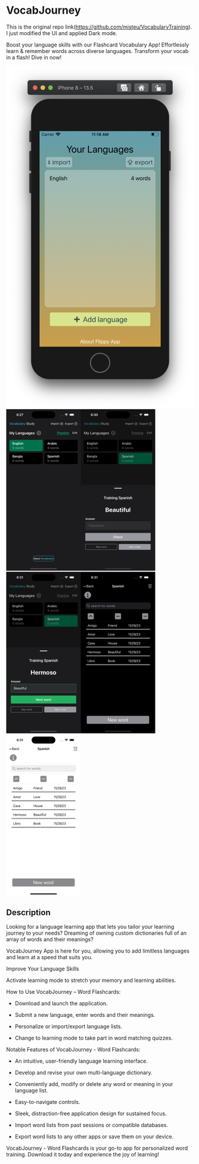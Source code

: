 # VocabJourney

This is the original repo link(https://github.com/misteu/VocabularyTraining). I just modified the UI and applied Dark mode. 

Boost your language skills with our Flashcard Vocabulary App!  Effortlessly learn & remember words across diverse languages. Transform your vocab in a flash! Dive in now!



<img src=https://github.com/salehmasum/VocabularyApp/blob/master/screenshots/flippy1.png><img src=https://github.com/salehmasum/VocabularyApp/blob/master/screenshots/two.png width=200><img src=https://github.com/salehmasum/VocabularyApp/blob/master/screenshots/three.png width=200><img src=https://github.com/salehmasum/VocabularyApp/blob/master/screenshots/four.png width=200><img src=https://github.com/salehmasum/VocabularyApp/blob/master/screenshots/five.png width=200><img src=https://github.com/salehmasum/VocabularyApp/blob/master/screenshots/six.png width=200>


## Description

Looking for a language learning app that lets you tailor your learning journey to your needs? Dreaming of owning custom dictionaries full of an array of words and their meanings? 

VocabJourney App is here for you, allowing you to add limitless languages and learn at a speed that suits you.

Improve Your Language Skills

Activate learning mode to stretch your memory and learning abilities. 

How to Use VocabJourney – Word Flashcards:

* Download and launch the application.

* Submit a new language, enter words and their meanings.

* Personalize or import/export language lists.

* Change to learning mode to take part in word matching quizzes.

Notable Features of VocabJourney - Word Flashcards:

* An intuitive, user-friendly language learning interface.

* Develop and revise your own multi-language dictionary.

* Conveniently add, modify or delete any word or meaning in your language list.

* Easy-to-navigate controls.

* Sleek, distraction-free application design for sustained focus.

* Import word lists from past sessions or compatible databases.

* Export word lists to any other apps or save them on your device.

VocabJourney - Word Flashcards is your go-to app for personalized word training. Download it today and experience the joy of learning!




 





